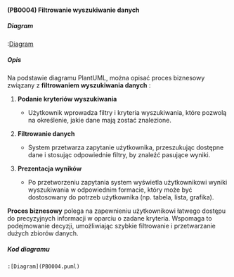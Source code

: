 #### (PB0004) Filtrowanie wyszukiwanie danych

##### Diagram

:[Diagram](PB0004.puml)


##### Opis

Na podstawie diagramu PlantUML, można opisać proces biznesowy związany z **filtrowaniem wyszukiwania danych** :

1. **Podanie kryteriów wyszukiwania**
   - Użytkownik wprowadza filtry i kryteria wyszukiwania, które pozwolą na określenie, jakie dane mają zostać znalezione.

2. **Filtrowanie danych**
   - System przetwarza zapytanie użytkownika, przeszukując dostępne dane i stosując odpowiednie filtry, by znaleźć pasujące wyniki.

3. **Prezentacja wyników**
   - Po przetworzeniu zapytania system wyświetla użytkownikowi wyniki wyszukiwania w odpowiednim formacie, który może być dostosowany do potrzeb użytkownika (np. tabela, lista, grafika).

**Proces biznesowy** polega na zapewnieniu użytkownikowi łatwego dostępu do precyzyjnych informacji w oparciu o zadane kryteria. Wspomaga to podejmowanie decyzji, umożliwiając szybkie filtrowanie i przetwarzanie dużych zbiorów danych.


##### Kod diagramu
```
:[Diagram](PB0004.puml)
```
